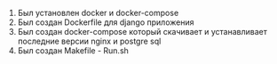 1.  Был установлен docker и docker-compose
2.  Был создан Dockerfile для django приложения
3.  Был создан docker-compose который скачивает и устанавливает последние версии nginx и postgre sql
4.  Был создан Makefile - Run.sh




    